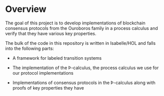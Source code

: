 Overview
========

The goal of this project is to develop implementations of blockchain
consensus protocols from the Ouroboros family in a process calculus and
verify that they have various key properties.

The bulk of the code in this repository is written in Isabelle/HOL and
falls into the following parts:

  * A framework for labeled transition systems

  * The implementation of the Þ-calculus, the process calculus we use
    for our protocol implementations

  * Implementations of consensus protocols in the Þ-calculus along with
    proofs of key properties they have
